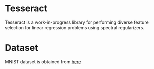Tesseract
=========

Tesseract is a work-in-progress library for performing diverse feature selection for linear regression problems using spectral regularizers.

Dataset
=======
MNIST dataset is obtained from [here](http://yann.lecun.com/exdb/mnist/)
